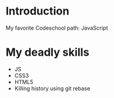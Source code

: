 # Introduction
My favorite Codeschool path: JavaScript

# My deadly skills
* JS
* CSS3
* HTML5
* Killing history using git rebase
